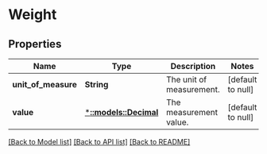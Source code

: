 # Weight

## Properties
Name | Type | Description | Notes
------------ | ------------- | ------------- | -------------
**unit_of_measure** | **String** | The unit of measurement. | [default to null]
**value** | [***::models::Decimal**](Decimal.md) | The measurement value. | [default to null]

[[Back to Model list]](../README.md#documentation-for-models) [[Back to API list]](../README.md#documentation-for-api-endpoints) [[Back to README]](../README.md)


